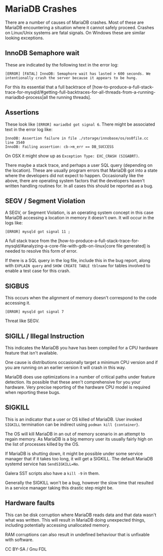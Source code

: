 
# MariaDB Crashes

There are a number of causes of MariaDB crashes. Most of these are MariaDB encountering a situation where it cannot safely proceed. Crashes on Linux/Unix systems are fatal signals. On Windows these are similar looking exceptions.


## InnoDB Semaphore wait


These are indicated by the following text in the error log:


```
[ERROR] [FATAL] InnoDB: Semaphore wait has lasted > 600 seconds. We intentionally crash the server because it appears to be hung.
```


For this its essential that a full backtrace of [how-to-produce-a-full-stack-trace-for-mysqld/#getting-full-backtraces-for-all-threads-from-a-running-mariadbd-process|all the running threads].


## Assertions


These look like `[ERROR] mariadbd got signal 6`. There might be associated text in the error log like:


```
InnoDB: Assertion failure in file ./storage/innobase/os/os0file.cc line 3540
InnoDB: Failing assertion: cb->m_err == DB_SUCCESS
```


On OSX it might show up as `Exception Type: EXC_CRASH (SIGABRT)`.


There maybe a stack trace, and perhaps a user SQL query (depending on the location). These are usually program errors that MariaDB got into a state where the developers did not expect to happen. Occasionally like the above, there are operating system factors that the developers haven't written handling routines for. In all cases this should be reported as a bug.


## SEGV / Segment Violation


A SEGV, or Segment Violation, is an operating system concept in this case MariaDB accessing a location in memory it doesn't own. It will occur in the logs like:


`[ERROR] mysqld got signal 11 ;`


A full stack trace from the [how-to-produce-a-full-stack-trace-for-mysqld/#analyzing-a-core-file-with-gdb-on-linux|core file generated] is needed to resolve this form of error.


If there is a SQL query in the log file, include this in the bug report, along with `EXPLAIN query` and `SHOW CREATE TABLE tblname` for tables involved to enable a test case for this crash.


## SIGBUS


This occurs when the alignment of memory doesn't correspond to the code accessing it.


`[ERROR] mysqld got signal 7`


Threat like SEGV.


## SIGILL / Illegal Instruction


This indicates the MariaDB you have has been compiled for a CPU hardware feature that isn't available.


One cause is distributions occasionally target a minimum CPU version and if you are running on an earlier version it will crash in this way.


MariaDB does use optimizations in a number of critical paths under feature detection. Its possible that these aren't comprehensive for you your hardware. Very precise reporting of the hardware CPU model is required when reporting these bugs.


## SIGKILL


This is an indicator that a user or OS killed of MariaDB. User invoked `SIGKILL` termination can be indirect using `podman kill {container}`.


The OS will kill MariaDB in an out of memory scenario in an attempt to regain memory. As MariaDB is a big memory user its usually fairly high on the list of processes killed by the OS.


If MariaDB is shutting down, it might be possible under some service manager that if it takes too long, it will get a SIGKILL. The default MariaDB systemd service has `SendSIGKILL=No`.


Galera SST scripts also have a `kill -9` in them.


Generally the SIGKILL won't be a bug, however the slow time that resulted in a service manager taking this drastic step might be.


## Hardware faults


This can be disk corruption where MariaDB reads data and that data wasn't what was written. This will result in MariaDB doing unexpected things, including potentially accessing unallocated memory.


RAM corruptions can also result in undefined behaviour that is unfixable with software.


CC BY-SA / Gnu FDL

